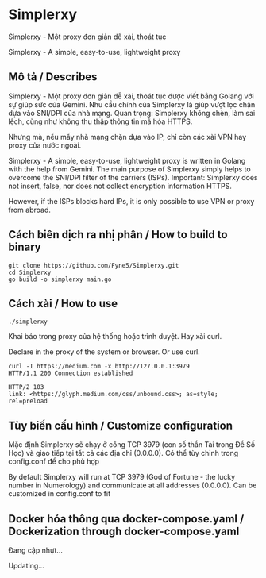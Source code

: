 # Simplerxy
Simplerxy - Một proxy đơn giản dễ xài, thoát tục

Simplerxy - A simple, easy-to-use, lightweight proxy

## Mô tả / Describes
Simplerxy - Một proxy đơn giản dễ xài, thoát tục được viết bằng Golang với sự giúp sức của Gemini. Nhu cầu chính của Simplerxy là giúp vượt lọc chặn dựa vào SNI/DPI của nhà mạng. Quan trọng: Simplerxy không chèn, làm sai lệch, cũng như không thu thập thông tin mã hóa HTTPS.

Nhưng mà, nếu mấy nhà mạng chặn dựa vào IP, chỉ còn các xài VPN hay proxy của nước ngoài.

Simplerxy - A simple, easy-to-use, lightweight proxy is written in Golang with the help from Gemini. The main purpose of Simplerxy simply helps to overcome the SNI/DPI filter of the carriers (ISPs). Important: Simplerxy does not insert, false, nor does not collect encryption information HTTPS.

However, if the ISPs blocks hard IPs, it is only possible to use VPN or proxy from abroad.

## Cách biên dịch ra nhị phân / How to build to binary
```
git clone https://github.com/Fyne5/Simplerxy.git
cd Simplerxy
go build -o simplerxy main.go
```

## Cách xài / How to use
```
./simplerxy
```

Khai báo trong proxy của hệ thống hoặc trình duyệt. Hay xài curl.

Declare in the proxy of the system or browser. Or use curl.

```
curl -I https://medium.com -x http://127.0.0.1:3979
HTTP/1.1 200 Connection established

HTTP/2 103
link: <https://glyph.medium.com/css/unbound.css>; as=style; rel=preload
```

## Tùy biến cấu hình / Customize configuration
Mặc định Simplerxy sẽ chạy ở cổng TCP 3979 (con số thần Tài trong Đề Số Học) và giao tiếp tại tất cả các địa chỉ (0.0.0.0). Có thể tùy chỉnh trong config.conf để cho phù hợp

By default Simplerxy will run at TCP 3979 (God of Fortune - the lucky number in Numerology) and communicate at all addresses (0.0.0.0). Can be customized in config.conf to fit

## Docker hóa thông qua docker-compose.yaml / Dockerization through docker-compose.yaml
Đang cập nhựt...

Updating...